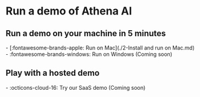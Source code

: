 # Run a demo of Athena AI

## Run a demo on your machine in 5 minutes
<div class="grid cards" markdown>
-   [:fontawesome-brands-apple: Run on Mac](./2-Install and run on Mac.md)
-   :fontawesome-brands-windows: Run on Windows (Coming soon)<!--(./3-Install and run on Windows.md)--> 
</div>


## Play with a hosted demo
<div class="grid cards" markdown>
- :octicons-cloud-16: Try our SaaS demo (Coming soon)
</div>
